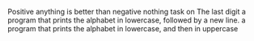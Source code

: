 Positive anything is better than negative nothing
task on The last digit
a program that prints the alphabet in lowercase, followed by a new line.
a program that prints the alphabet in lowercase, and then in uppercase
